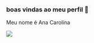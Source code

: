 ### boas vindas ao meu perfil 💛


Meu nome é Ana Carolina

![](https://media1.tenor.com/m/_KsnH9YVT5QAAAAC/kakashi.gif)
